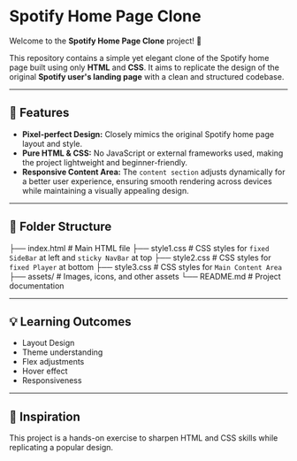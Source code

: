 # Spotify Home Page Clone

Welcome to the **Spotify Home Page Clone** project! 🎵 

This repository contains a simple yet elegant clone of the Spotify home page built using only **HTML** and **CSS**.
It aims to replicate the design of the original **Spotify user's landing page** with a clean and structured codebase.

---

## 🌟 Features

- **Pixel-perfect Design:** Closely mimics the original Spotify home page layout and style.  
- **Pure HTML & CSS:** No JavaScript or external frameworks used, making the project lightweight and beginner-friendly.  
- **Responsive Content Area:** The `content section` adjusts dynamically for a better user experience, ensuring smooth rendering across devices while maintaining a visually appealing design.

---

## 📂 Folder Structure

├── index.html        # Main HTML file
├── style1.css        # CSS styles for `fixed SideBar` at left and `sticky NavBar` at top
├── style2.css        # CSS styles for `fixed Player` at bottom
├── style3.css        # CSS styles for `Main Content Area`
├── assets/           # Images, icons, and other assets
└── README.md         # Project documentation

---

## 💡 Learning Outcomes

- Layout Design
- Theme understanding
- Flex adjustments
- Hover effect
- Responsiveness

---

## 🌟 Inspiration
This project is a hands-on exercise to sharpen HTML and CSS skills while replicating a popular design.
